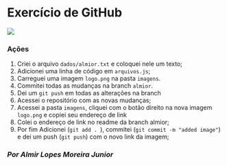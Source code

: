 # Exercício de GitHub

![](https://github.com/arleysouza/esof/blob/almior/imagens/logo.png?raw=true)

### Ações

1. Criei o arquivo `dados/almior.txt` e coloquei nele um texto;
2. Adicionei uma linha de código em `arquivos.js`;
3. Carreguei uma imagem `logo.png` na pasta `imagens`.
4. Commitei todas as mudanças na branch `almior`.
5. Dei um `git push` em todas as alterações na branch
6. Acessei o repositório com as novas mudanças;
7. Acessei a pasta `imagens`, cliquei com o botão direito na nova imagem `logo.png` e copiei seu endereço de link
8. Colei o endereço de link no readme da branch almior;
9. Por fim Adicionei (`git add . `), commitei (`git commit -m "added image"`) e dei um push (`git push`) com o novo link da imagem;

### *Por Almir Lopes Moreira Junior*